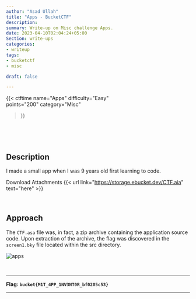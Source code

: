 ```yaml
---
author: "Asad Ullah"
title: "Apps - BucketCTF"
description: 
summary: Write-up on Misc challenge Apps.
date: 2023-04-10T02:04:24+05:00
Section: write-ups
categories:
- writeup
tags:
- bucketctf
- misc

draft: false

---
```


{{< 
ctftime 
name="Apps" 
difficulty="Easy"  
points="200"
category="Misc"
>}}

&nbsp;

&nbsp;

## Description

I made a small app when I was 9 years old first learning to code.

Download Attachments {{< url link="https://storage.ebucket.dev/CTF.aia" text="here" >}}

&nbsp;

## Approach

The `CTF.asa` file was, in fact, a zip archive containing the application source code. Upon extraction of the archive, the flag was discovered in the `screen1.bky` file located within the src directory.

![apps](/write-ups/ctftime/bucket/apps.webp)

&nbsp;

---

**Flag: `bucket{M1T_4PP_1NV3NT0R_bf0285c53}`**

---

&nbsp;

&nbsp;
